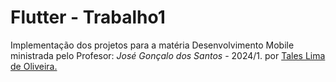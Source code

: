 # Flutter - Trabalho1

Implementação dos projetos para a matéria Desenvolvimento Mobile ministrada pelo Profesor: *José Gonçalo dos Santos* - 2024/1.
por [Tales Lima de Oliveira.](https://github.com/TalesLimaOliveira)
